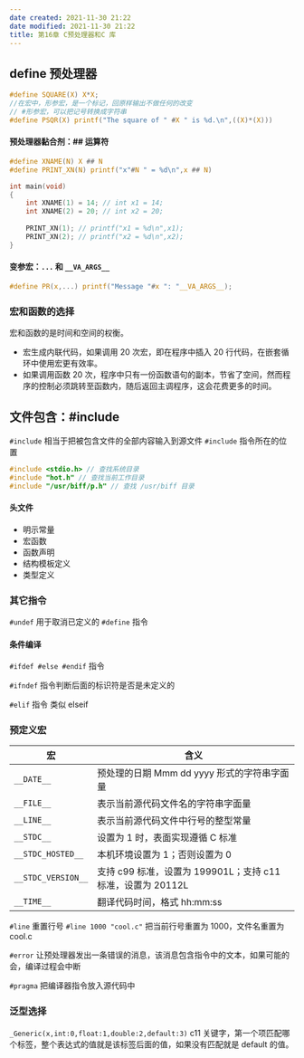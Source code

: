 ```yaml
---
date created: 2021-11-30 21:22
date modified: 2021-11-30 21:22
title: 第16章 C预处理器和C 库
---
```

## define 预处理器

```c
#define SQUARE(X) X*X;
//在宏中，形参宏，是一个标记，回原样输出不做任何的改变
// #形参宏，可以把记号转换成字符串
#define PSQR(X) printf("The square of " #X " is %d.\n",((X)*(X)))
```

#### 预处理器黏合剂：## 运算符

```c
#define XNAME(N) X ## N
#define PRINT_XN(N) printf("x"#N " = %d\n",x ## N)

int main(void)
{
    int XNAME(1) = 14; // int x1 = 14;
    int XNAME(2) = 20; // int x2 = 20;
    
    PRINT_XN(1); // printf("x1 = %d\n",x1);
    PRINT_XN(2); // printf("x2 = %d\n",x2);
}
```

#### 变参宏：`...` 和 `__VA_ARGS__`

```c
#define PR(x,...) printf("Message "#x ": "__VA_ARGS__);
```



### 宏和函数的选择

宏和函数的是时间和空间的权衡。

- 宏生成内联代码，如果调用 20 次宏，即在程序中插入 20 行代码，在嵌套循环中使用宏更有效率。
- 如果调用函数 20 次，程序中只有一份函数语句的副本，节省了空间，然而程序的控制必须跳转至函数内，随后返回主调程序，这会花费更多的时间。



## 文件包含：#include 

`#include` 相当于把被包含文件的全部内容输入到源文件 `#include` 指令所在的位置

```c
#include <stdio.h> // 查找系统目录
#include "hot.h" // 查找当前工作目录
#include "/usr/biff/p.h" // 查找 /usr/biff 目录
```

#### 头文件

- 明示常量
- 宏函数
- 函数声明
- 结构模板定义
- 类型定义



### 其它指令

`#undef` 用于取消已定义的 `#define` 指令

#### 条件编译

`#ifdef #else #endif` 指令

`#ifndef` 指令判断后面的标识符是否是未定义的

`#elif` 指令 类似 elseif



### 预定义宏

| 宏                 | 含义                                                        |
| ------------------ | ----------------------------------------------------------- |
| `__DATE__`         | 预处理的日期 Mmm dd yyyy 形式的字符串字面量                 |
| `__FILE__`         | 表示当前源代码文件名的字符串字面量                          |
| `__LINE__`         | 表示当前源代码文件中行号的整型常量                          |
| `__STDC__`         | 设置为 1 时，表面实现遵循 C 标准                              |
| `__STDC_HOSTED__`  | 本机环境设置为 1；否则设置为 0                              |
| `__STDC_VERSION__` | 支持 c99 标准，设置为 199901L；支持 c11 标准，设置为 20112L |
| `__TIME__`         | 翻译代码时间，格式 hh:mm:ss                                 |



`#line` 重置行号 `#line 1000 "cool.c"` 把当前行号重置为 1000，文件名重置为 cool.c

`#error` 让预处理器发出一条错误的消息，该消息包含指令中的文本，如果可能的会，编译过程会中断

`#pragma` 把编译器指令放入源代码中



### 泛型选择

`_Generic(x,int:0,float:1,double:2,default:3)` c11 关键字，第一个项匹配哪个标签，整个表达式的值就是该标签后面的值，如果没有匹配就是 default 的值。